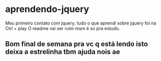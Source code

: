 # aprendendo-jquery
Meu primeiro contato com jquery, tudo o que aprendi sobre jquery foi na Ctrl + play
O readme vai ser ruim msm é so pra estudo. 
## Bom final de semana pra vc q está lendo isto deixa a estrelinha tbm ajuda nois ae
